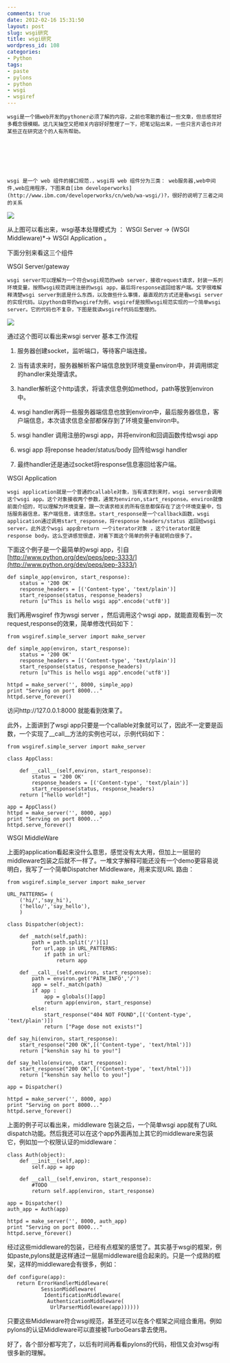 ```yaml
---
comments: true
date: 2012-02-16 15:31:50
layout: post
slug: wsgi研究
title: wsgi研究
wordpress_id: 108
categories:
- Python
tags:
- paste
- pylons
- python
- wsgi
- wsgiref
---
```


    wsgi是一个搞web开发的pythoner必须了解的内容，之前也零散的看过一些文章，但总感觉好多概念很模糊。这几天抽空又把相关内容好好整理了一下，把笔记贴出来，一些只言片语也许对某些正在研究这个的人有所帮助。







    wsgi 是一个 web 组件的接口规范.，wsgi将 web 组件分为三类： web服务器,web中间件,web应用程序，下图来自[ibm developerworks](http://www.ibm.com/developerworks/cn/web/wa-wsgi/)?，很好的说明了三者之间的关系




[![](http://www.kenshinx.me/wp-content/uploads/2012/02/WSGI.gif)](http://www.kenshinx.me/wp-content/uploads/2012/02/WSGI.gif)









从上图可以看出来，wsgi基本处理模式为 ： WSGI Server -> (WSGI Middleware)*-> WSGI Application 。


下面分别来看这三个组件













WSGI Server/gateway







    wsgi server可以理解为一个符合wsgi规范的web server，接收request请求，封装一系列环境变量，按照wsgi规范调用注册的wsgi app，最后将response返回给客户端。文字很难解释清楚wsgi server到底是什么东西，以及做些什么事情，最直观的方式还是看wsgi server的实现代码。以python自带的wsgiref为例，wsgiref是按照wsgi规范实现的一个简单wsgi server。它的代码也不复杂，下图是我读wsgiref代码后整理的。




[![](http://www.kenshinx.me/wp-content/uploads/2012/02/wsgiref.png)](http://www.kenshinx.me/wp-content/uploads/2012/02/wsgiref.png)




通过这个图可以看出来wsgi server 基本工作流程





	
  1. 服务器创建socket，监听端口，等待客户端连接。

	
  2. 当有请求来时，服务器解析客户端信息放到环境变量environ中，并调用绑定的handler来处理请求。

	
  3. handler解析这个http请求，将请求信息例如method，path等放到environ中。

	
  4. wsgi handler再将一些服务器端信息也放到environ中，最后服务器信息，客户端信息，本次请求信息全部都保存到了环境变量environ中。

	
  5. wsgi handler 调用注册的wsgi app，并将environ和回调函数传给wsgi app

	
  6. wsgi app 将reponse header/status/body 回传给wsgi handler

	
  7. 最终handler还是通过socket将response信息塞回给客户端。







WSGI Application










    wsgi application就是一个普通的callable对象，当有请求到来时，wsgi server会调用这个wsgi app。这个对象接收两个参数，通常为environ,start_response。environ就像前面介绍的，可以理解为环境变量，跟一次请求相关的所有信息都保存在了这个环境变量中，包括服务器信息，客户端信息，请求信息。start_response是一个callback函数，wsgi application通过调用start_response，将response headers/status 返回给wsgi server。此外这个wsgi app会return 一个iterator对象 ，这个iterator就是response body。这么空讲感觉很虚，对着下面这个简单的例子看就明白很多了。




下面这个例子是一个最简单的wsgi app，引自[http://www.python.org/dev/peps/pep-3333/](http://www.python.org/dev/peps/pep-3333/)





















    
    def simple_app(environ, start_response):
        status = '200 OK'
        response_headers = [('Content-type', 'text/plain')]
        start_response(status, response_headers)
        return [u"This is hello wsgi app".encode('utf8')]


我们再用wsgiref 作为wsgi server ，然后调用这个wsgi app，就能直观看到一次request,response的效果，简单修改代码如下：

    
    from wsgiref.simple_server import make_server
    
    def simple_app(environ, start_response):
        status = '200 OK'
        response_headers = [('Content-type', 'text/plain')]
        start_response(status, response_headers)
        return [u"This is hello wsgi app".encode('utf8')]
    
    httpd = make_server('', 8000, simple_app)
    print "Serving on port 8000..."
    httpd.serve_forever()


访问http://127.0.0.1:8000 就能看到效果了。

此外，上面讲到了wsgi app只要是一个callable对象就可以了，因此不一定要是函数，一个实现了__call__方法的实例也可以，示例代码如下：

    
    from wsgiref.simple_server import make_server
    
    class AppClass:
    
    	def __call__(self,environ, start_response):
    	    status = '200 OK'
    	    response_headers = [('Content-type', 'text/plain')]
    	    start_response(status, response_headers)
   	    return ["hello world!"]
    
    app = AppClass()
    httpd = make_server('', 8000, app)
    print "Serving on port 8000..."
    httpd.serve_forever()


WSGI MiddleWare





上面的application看起来没什么意思，感觉没有太大用，但加上一层层的middleware包装之后就不一样了。一堆文字解释可能还没有一个demo更容易说明白，我写了一个简单Dispatcher Middleware，用来实现URL 路由：









    
    from wsgiref.simple_server import make_server
    
    URL_PATTERNS= (
        ('hi/','say_hi'),
        ('hello/','say_hello'),
        )
    
    class Dispatcher(object):
    
        def _match(self,path):
            path = path.split('/')[1]
            for url,app in URL_PATTERNS:
                if path in url:
                    return app
    
        def __call__(self,environ, start_response):
            path = environ.get('PATH_INFO','/')
            app = self._match(path)
            if app :
                app = globals()[app]
                return app(environ, start_response)
            else:
                start_response("404 NOT FOUND",[('Content-type', 'text/plain')])
                return ["Page dose not exists!"]
    
    def say_hi(environ, start_response):
        start_response("200 OK",[('Content-type', 'text/html')])
        return ["kenshin say hi to you!"]
    
    def say_hello(environ, start_response):
        start_response("200 OK",[('Content-type', 'text/html')])
        return ["kenshin say hello to you!"]
    
    app = Dispatcher()
    
    httpd = make_server('', 8000, app)
    print "Serving on port 8000..."
    httpd.serve_forever()








上面的例子可以看出来，middleware 包装之后，一个简单wsgi app就有了URL dispatch功能。然后我还可以在这个app外面再加上其它的middleware来包装它，例如加一个权限认证的middleware：

    
    class Auth(object):
        def __init__(self,app):
            self.app = app
    
        def __call__(self,environ, start_response):
            #TODO
            return self.app(environ, start_response)
    
    app = Dispatcher()
    auth_app = Auth(app)
    
    httpd = make_server('', 8000, auth_app)
    print "Serving on port 8000..."
    httpd.serve_forever()


经过这些middleware的包装，已经有点框架的感觉了。其实基于wsgi的框架，例如paste,pylons就是这样通过一层层middleware组合起来的。只是一个成熟的框架，这样的middleware会有很多，例如：

    
    def configure(app):
       return ErrorHandlerMiddleware(
               SessionMiddleware(
                IdentificationMiddleware(
                 AuthenticationMiddleware(
                  UrlParserMiddleware(app))))))


只要这些Middleware符合wsgi规范，甚至还可以在各个框架之间组合重用。例如pylons的认证Middleware可以直接被TurboGears拿去使用。

好了，各个部分都写完了，以后有时间再看看pylons的代码，相信又会对wsgi有很多新的理解。
